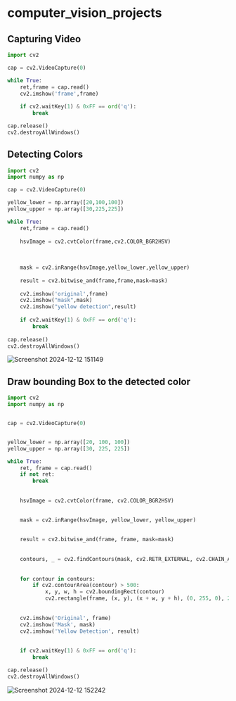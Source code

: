 # computer_vision_projects

## Capturing Video

```python
import cv2

cap = cv2.VideoCapture(0)

while True:
    ret,frame = cap.read()
    cv2.imshow('frame',frame)
    
    if cv2.waitKey(1) & 0xFF == ord('q'):
        break

cap.release()
cv2.destroyAllWindows()
```

## Detecting Colors

```python
import cv2
import numpy as np

cap = cv2.VideoCapture(0)

yellow_lower = np.array([20,100,100])
yellow_upper = np.array([30,225,225])

while True:
    ret,frame = cap.read()
    
    hsvImage = cv2.cvtColor(frame,cv2.COLOR_BGR2HSV)
    
    
     
    mask = cv2.inRange(hsvImage,yellow_lower,yellow_upper)
    
    result = cv2.bitwise_and(frame,frame,mask=mask)
    
    cv2.imshow('original',frame)
    cv2.imshow("mask",mask)
    cv2.imshow("yellow detection",result)
    
    if cv2.waitKey(1) & 0xFF == ord('q'):
        break
        
cap.release()
cv2.destroyAllWindows()
```
![Screenshot 2024-12-12 151149](https://github.com/user-attachments/assets/8c9358a6-3d03-47af-80e0-817d8fc090ea)

## Draw bounding Box to the detected color

```python
import cv2
import numpy as np


cap = cv2.VideoCapture(0)


yellow_lower = np.array([20, 100, 100])
yellow_upper = np.array([30, 225, 225])

while True:
    ret, frame = cap.read()
    if not ret:
        break
    
    
    hsvImage = cv2.cvtColor(frame, cv2.COLOR_BGR2HSV)
    

    mask = cv2.inRange(hsvImage, yellow_lower, yellow_upper)
    
    
    result = cv2.bitwise_and(frame, frame, mask=mask)
    
    
    contours, _ = cv2.findContours(mask, cv2.RETR_EXTERNAL, cv2.CHAIN_APPROX_SIMPLE)
    
    
    for contour in contours:
        if cv2.contourArea(contour) > 500:  
            x, y, w, h = cv2.boundingRect(contour)
            cv2.rectangle(frame, (x, y), (x + w, y + h), (0, 255, 0), 2) 
    
    
    cv2.imshow('Original', frame)
    cv2.imshow('Mask', mask)
    cv2.imshow('Yellow Detection', result)
    
    
    if cv2.waitKey(1) & 0xFF == ord('q'):
        break

cap.release()
cv2.destroyAllWindows()

```
![Screenshot 2024-12-12 152242](https://github.com/user-attachments/assets/3c2b5ff5-fc57-4ee8-b0b0-d404577b4281)


